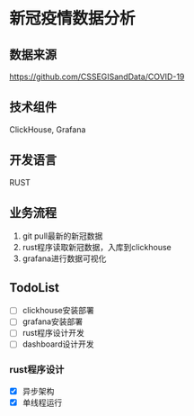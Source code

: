 # 新冠疫情数据分析
## 数据来源
https://github.com/CSSEGISandData/COVID-19
## 技术组件
ClickHouse, Grafana
## 开发语言
RUST
## 业务流程
1. git pull最新的新冠数据
2. rust程序读取新冠数据，入库到clickhouse
3. grafana进行数据可视化

## TodoList
- [ ] clickhouse安装部署
- [ ] grafana安装部署
- [ ] rust程序设计开发
- [ ] dashboard设计开发

### rust程序设计
- [x] 异步架构
- [x] 单线程运行
